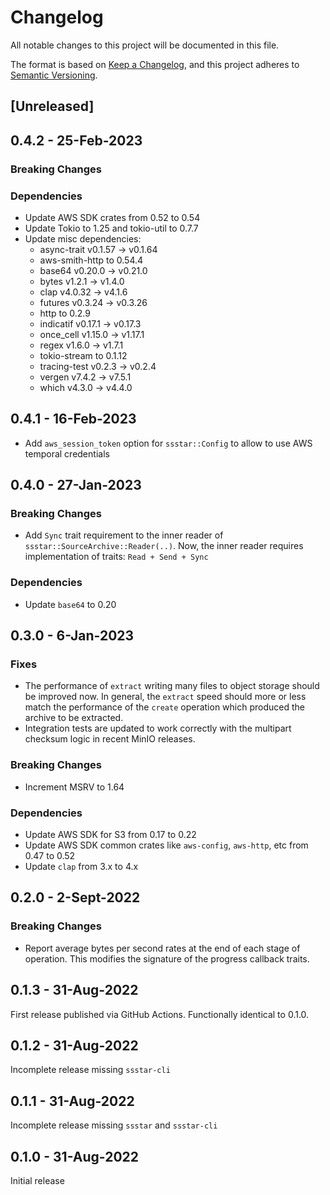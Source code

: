 # Changelog
All notable changes to this project will be documented in this file.

The format is based on [Keep a Changelog](https://keepachangelog.com/en/1.1.0/),
and this project adheres to [Semantic Versioning](https://semver.org/spec/v2.0.0.html).

## [Unreleased]

## 0.4.2 - 25-Feb-2023

### Breaking Changes

### Dependencies

* Update AWS SDK crates from 0.52 to 0.54
* Update Tokio to 1.25 and tokio-util to 0.7.7
* Update misc dependencies:
    * async-trait v0.1.57 -> v0.1.64
    * aws-smith-http to 0.54.4
    * base64 v0.20.0 -> v0.21.0
    * bytes v1.2.1 -> v1.4.0
    * clap v4.0.32 -> v4.1.6
    * futures v0.3.24 -> v0.3.26
    * http to 0.2.9
    * indicatif v0.17.1 -> v0.17.3
    * once_cell v1.15.0 -> v1.17.1
    * regex v1.6.0 -> v1.7.1
    * tokio-stream to 0.1.12
    * tracing-test v0.2.3 -> v0.2.4
    * vergen v7.4.2 -> v7.5.1
    * which v4.3.0 -> v4.4.0

## 0.4.1 - 16-Feb-2023

* Add `aws_session_token` option for `ssstar::Config` to allow to use AWS temporal credentials

## 0.4.0 - 27-Jan-2023

### Breaking Changes

* Add `Sync` trait requirement to the inner reader of `ssstar::SourceArchive::Reader(..)`.  Now, the inner reader
  requires implementation of traits: `Read + Send + Sync`

### Dependencies

* Update `base64` to 0.20

## 0.3.0 - 6-Jan-2023

### Fixes

* The performance of `extract` writing many files to object storage should be improved now.  In general, the `extract`
  speed should more or less match the performance of the `create` operation which produced the archive to be extracted.
* Integration tests are updated to work correctly with the multipart checksum logic in recent MinIO releases.

### Breaking Changes

* Increment MSRV to 1.64

### Dependencies

* Update AWS SDK for S3 from 0.17 to 0.22
* Update AWS SDK common crates like `aws-config`, `aws-http`, etc from 0.47 to 0.52
* Update `clap` from 3.x to 4.x

## 0.2.0 - 2-Sept-2022

### Breaking Changes

* Report average bytes per second rates at the end of each stage of operation.  This modifies the signature of the
  progress callback traits.

## 0.1.3 - 31-Aug-2022

First release published via GitHub Actions.  Functionally identical to 0.1.0.

## 0.1.2 - 31-Aug-2022

Incomplete release missing `ssstar-cli`

## 0.1.1 - 31-Aug-2022

Incomplete release missing `ssstar` and `ssstar-cli`

## 0.1.0 - 31-Aug-2022

Initial release
